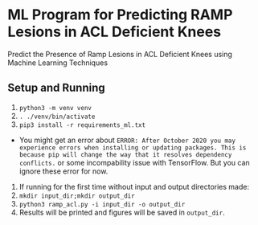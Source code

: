 # ML Program for Predicting RAMP Lesions in ACL Deficient Knees
Predict the Presence of Ramp Lesions in ACL Deficient Knees using Machine Learning Techniques

## Setup and Running 
1. `python3 -m venv venv`
1. `. ./venv/bin/activate`
1. `pip3 install -r requirements_ml.txt`
  - You might get an error about `ERROR: After October 2020 you may experience errors when installing or updating packages. This is because pip will change the way that it resolves dependency conflicts.` or some incompability issue with TensorFlow. But you can ignore these error for now.
1. If running for the first time without input and output directories made: 
  1. `mkdir input_dir;mkdir output_dir`
1. `python3 ramp_acl.py -i input_dir -o output_dir`
1. Results will be printed and figures will be saved in `output_dir`.  
